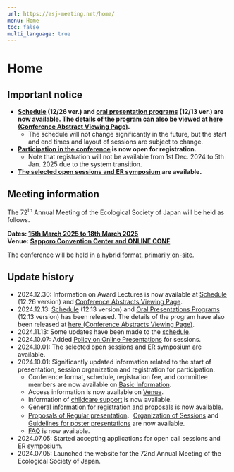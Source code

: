 ```yaml
---
url: https://esj-meeting.net/home/
menu: Home
toc: false
multi_language: true
---
```


# Home

## Important notice
- **[Schedule](program#schedule) (12/26 ver.) and [oral presentation programs](program#programs) (12/13 ver.) are now available. The details of the program can also be viewed at [here (Conference Abstract Viewing Page)](https://esj.ne.jp/meeting/abst/index.html).**
	- The schedule will not change significantly in the future, but the start and end times and layout of sessions are subject to change.
- **[Participation in the conference](regist_information#registration-for-participation) is now open for registration.**
	- Note that registration will not be available from 1st Dec. 2024 to 5th Jan. 2025 due to the system transition.
- **[The selected open sessions and ER symposium](schedule_session) are available.**

## Meeting information

The 72<sup>th</sup> Annual Meeting of the Ecological Society of Japan will be held as follows.

**Dates: [15th March 2025 to 18th March 2025](basic_information#schedule)**\
**Venue: [Sapporo Convention Center and ONLINE CONF](venue)**

The conference will be held in [a hybrid format, primarily on-site](basic_information#format-of-the-meeting).

## Update history
- 2024.12.30: Information on Award Lectures is now available at [Schedule](program#schedule) (12.26 version) and [Conference Abstracts Viewing Page](https://esj.ne.jp/meeting/abst/index.html).
- 2024.12.13: [Schedule](program#schedule) (12.13 version) and [Oral Presentations Programs](program#programs) (12.13 version) has been released. The details of the program have also been released at [here (Conference Abstracts Viewing Page)](https://esj.ne.jp/meeting/abst/index.html).
- 2024.11.13: Some updates have been made to the [schedule](basic_information#schedule).
- 2024.10.07: Added [Policy on Online Presentations](regist_session#online-support) for sessions.
- 2024.10.01: The selected open sessions and ER symposium are available.
- 2024.10.01: Significantly updated information related to the start of presentation, session organization and registration for participation.
	- Conference format, schedule, registration fee, and committee members are now available on [Basic Information](basic_information).
	- Access information is now available on [Venue](venue).
	- Information of [childcare support](childcare) is now available.
	- [General information for registration and proposals](regist_information) is now available.
	- [Proposals of Regular presentation](regist_oral_poster)、[Organization of Sessions](regist_session) and [Guidelines for poster presentations](for_presentation#poster-presentation) are now available.
	- [FAQ](faq) is now available.
- 2024.07.05: Started accepting applications for open call sessions and ER symposium.
- 2024.07.05: Launched the website for the 72nd Annual Meeting of the Ecological Society of Japan.